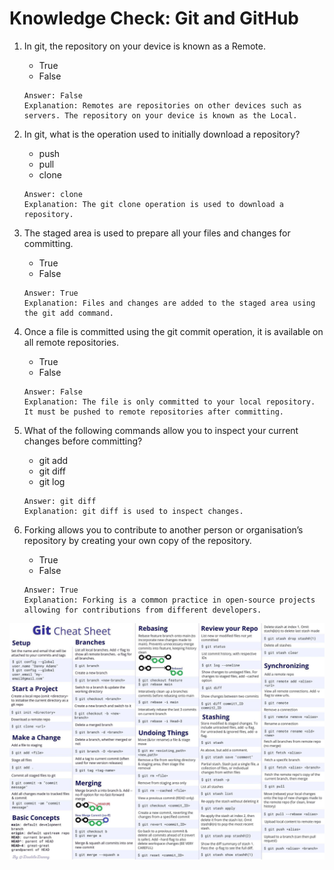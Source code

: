 # Knowledge Check: Git and GitHub

1. In git, the repository on your device is known as a Remote.
   - True
   - False
   ```
   Answer: False
   Explanation: Remotes are repositories on other devices such as servers. The repository on your device is known as the Local.
   ```

2. In git, what is the operation used to initially download a repository?
   - push
   - pull
   - clone
   ```
   Answer: clone
   Explanation: The git clone operation is used to download a repository.
   ```

3. The staged area is used to prepare all your files and changes for committing.
   - True
   - False
   ```
   Answer: True
   Explanation: Files and changes are added to the staged area using the git add command.
   ```

4. Once a file is committed using the git commit operation, it is available on all remote repositories.
   - True
   - False
   ```
   Answer: False
   Explanation: The file is only committed to your local repository. It must be pushed to remote repositories after committing.
   ```

5. What of the following commands allow you to inspect your current changes before committing?
   - git add
   - git diff
   - git log
   ```
   Answer: git diff
   Explanation: git diff is used to inspect changes.
   ```

6. Forking allows you to contribute to another person or organisation’s repository by creating your own copy of the repository.
   - True
   - False
   ```
   Answer: True
   Explanation: Forking is a common practice in open-source projects allowing for contributions from different developers.
   ```


![git](../Images/git_cheat_sheet.jpg)